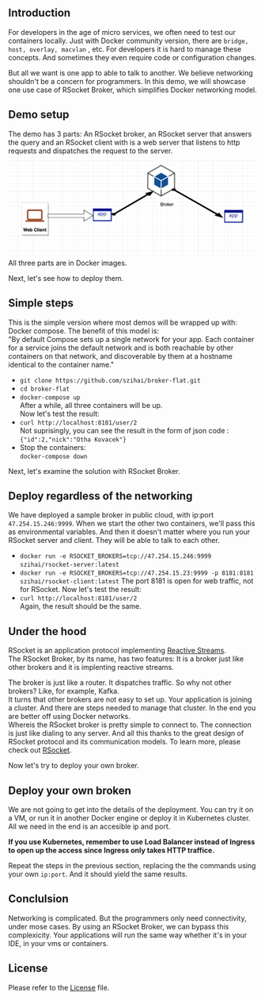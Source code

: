 

## Introduction
For developers in the age of micro services, we often need to test our containers locally. 
Just with Docker community version, there are `bridge, host, overlay, macvlan` , etc. For developers it is hard to manage these concepts. And sometimes they even require code or configuration changes. 

But all we want is one app to able to talk to another. We believe networking shouldn't be a concern for programmers.
In this demo, we will showcase one use case of RSocket Broker, which simplifies Docker networking model.

## Demo setup
The demo has 3 parts: An RSocket broker, an RSocket server that answers the query and an RSocket client with is a web server that listens to http requests and dispatches the request to the server.   
![diagram](diagram.png)
All three parts are in Docker images.  

Next, let's see how to deploy them.   

## Simple steps

This is the simple version where most demos will be wrapped up with: Docker compose. The benefit of this model is:   
"By default Compose sets up a single network for your app. Each container for a service joins the default network and is both reachable by other containers on that network, and discoverable by them at a hostname identical to the container name."   

* `git clone https://github.com/szihai/broker-flat.git`
* `cd broker-flat`
* `docker-compose up`   
After a while, all three containers will be up.        
Now let's test the result:   
* `curl http://localhost:8181/user/2`   
Not suprisingly, you can see the result in the form of json code : 
`{"id":2,"nick":"Otha Kovacek"}`   
* Stop the containers:     
`docker-compose down`

Next, let's examine the solution with RSocket Broker.

## Deploy regardless of the networking
We have deployed a sample broker in public cloud, with ip:port `47.254.15.246:9999`. When we start the other two containers, we'll pass this as environmental variables. And then it doesn't matter where you run your RSocket server and client. They will be able to talk to each other.

* `docker run -e RSOCKET_BROKERS=tcp://47.254.15.246:9999 szihai/rsocket-server:latest`
* `docker run -e RSOCKET_BROKERS=tcp://47.254.15.23:9999 -p 8181:8181 szihai/rsocket-client:latest`
The port 8181 is open for web traffic, not for RSocket.
Now let's test the result:  
* `curl http://localhost:8181/user/2`   
Again, the result should be the same.

## Under the hood
RSocket is an application protocol implementing [Reactive Streams](https://en.wikipedia.org/wiki/Reactive_Streams).    
The RSocket Broker, by its name, has two features: It is a broker just like other brokers and it is implenting reactive streams.  

The broker is just like a router. It dispatches traffic. So why not other brokers? Like, for example, Kafka.   
It turns that other brokers are not easy to set up. Your application is joining a cluster. And there are steps needed to manage that cluster. In the end you are better off using Docker networks.    
Whereis the RSocket broker is pretty simple to connect to. The connection is just like dialing to any server. And all this thanks to the great design of RSocket protocol and its communication models. To learn more, please check out [RSocket](rsocket.io/).

Now let's try to deploy your own broker.   

## Deploy your own broken
We are not going to get into the details of the deployment. You can try it on a VM, or run it in another Docker engine or deploy it in Kubernetes cluster. All we need in the end is an accesible ip and port. 

**If you use Kubernetes, remember to use Load Balancer instead of Ingress to open up the access since Ingress only takes HTTP traffice.**

Repeat the steps in the previous section, replacing the the commands using your own `ip:port`. And it should yield the same results.

## Conclulsion
Networking is complicated. But the programmers only need connectivity, under mose cases. By using an RSocket Broker, we can bypass this complexicity. Your applications will run the same way whether it's in your IDE, in your vms or containers.

## License
Please refer to the [License](LICENSE) file.

